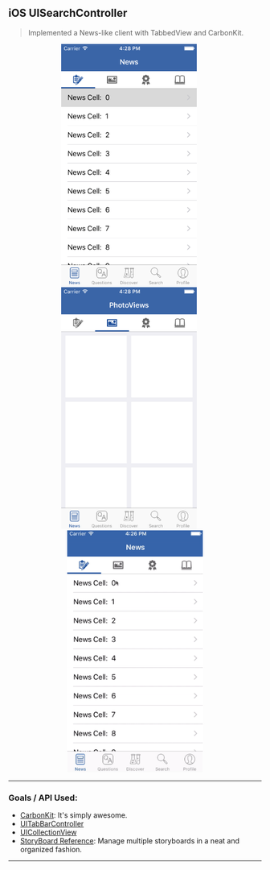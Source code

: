 ## iOS UISearchController

> Implemented a News-like client with TabbedView and CarbonKit.

<p align="center">
<img src="./images/1.0.png" height="480" width="270"> &nbsp; &nbsp; &nbsp;
<img src="./images/1.1.png" height="480" width="270"> &nbsp; &nbsp; &nbsp;
<img src="./images/1.2.gif" height="480" width="270">
<hr>
</p>

### Goals / API Used: 
 - [CarbonKit](https://github.com/ermalkaleci/CarbonKit): It's simply awesome.
 - [UITabBarController](https://developer.apple.com/library/ios/documentation/UIKit/Reference/UITabBarController_Class/)
 - [UICollectionView](https://developer.apple.com/library/ios/documentation/UIKit/Reference/UICollectionView_class/)
 - [StoryBoard Reference](http://code.tutsplus.com/tutorials/ios-9-staying-organized-with-storyboard-references--cms-24226): Manage multiple storyboards in a neat and organized fashion.
 
---
